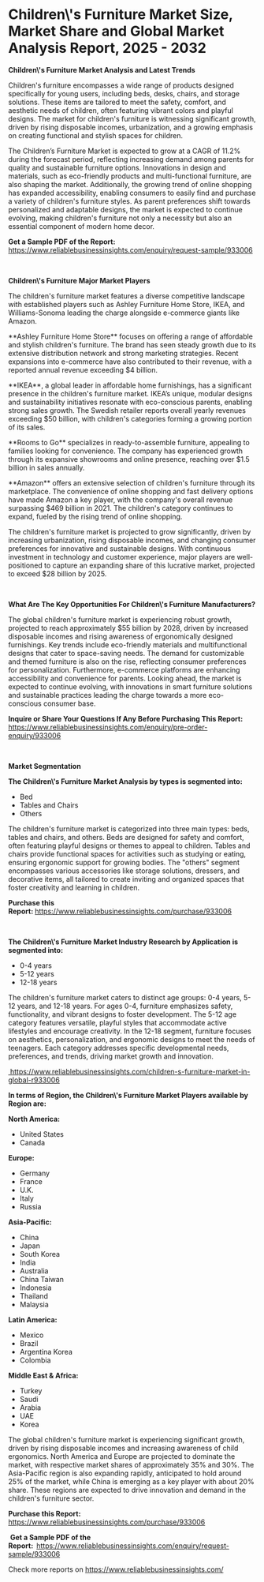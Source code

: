 <p><h1>Children\'s Furniture Market Size, Market Share and Global Market Analysis Report, 2025 - 2032</h1></p><p><strong>Children\'s Furniture Market Analysis and Latest Trends</strong></p>
<p><p>Children's furniture encompasses a wide range of products designed specifically for young users, including beds, desks, chairs, and storage solutions. These items are tailored to meet the safety, comfort, and aesthetic needs of children, often featuring vibrant colors and playful designs. The market for children's furniture is witnessing significant growth, driven by rising disposable incomes, urbanization, and a growing emphasis on creating functional and stylish spaces for children. </p><p>The Children’s Furniture Market is expected to grow at a CAGR of 11.2% during the forecast period, reflecting increasing demand among parents for quality and sustainable furniture options. Innovations in design and materials, such as eco-friendly products and multi-functional furniture, are also shaping the market. Additionally, the growing trend of online shopping has expanded accessibility, enabling consumers to easily find and purchase a variety of children's furniture styles. As parent preferences shift towards personalized and adaptable designs, the market is expected to continue evolving, making children's furniture not only a necessity but also an essential component of modern home decor.</p></p>
<p><strong>Get a Sample PDF of the Report:&nbsp;</strong> <a href="https://www.reliablebusinessinsights.com/enquiry/request-sample/933006?utm_campaign=2255&utm_medium=2&utm_source=Github&utm_content=ia&utm_term=21032025&utm_id=childrens-furniture">https://www.reliablebusinessinsights.com/enquiry/request-sample/933006</a></p>
<p>&nbsp;</p>
<p><strong>Children\'s Furniture Major Market Players</strong></p>
<p><p>The children's furniture market features a diverse competitive landscape with established players such as Ashley Furniture Home Store, IKEA, and Williams-Sonoma leading the charge alongside e-commerce giants like Amazon.</p><p>**Ashley Furniture Home Store** focuses on offering a range of affordable and stylish children's furniture. The brand has seen steady growth due to its extensive distribution network and strong marketing strategies. Recent expansions into e-commerce have also contributed to their revenue, with a reported annual revenue exceeding $4 billion.</p><p>**IKEA**, a global leader in affordable home furnishings, has a significant presence in the children's furniture market. IKEA’s unique, modular designs and sustainability initiatives resonate with eco-conscious parents, enabling strong sales growth. The Swedish retailer reports overall yearly revenues exceeding $50 billion, with children's categories forming a growing portion of its sales.</p><p>**Rooms to Go** specializes in ready-to-assemble furniture, appealing to families looking for convenience. The company has experienced growth through its expansive showrooms and online presence, reaching over $1.5 billion in sales annually.</p><p>**Amazon** offers an extensive selection of children's furniture through its marketplace. The convenience of online shopping and fast delivery options have made Amazon a key player, with the company's overall revenue surpassing $469 billion in 2021. The children's category continues to expand, fueled by the rising trend of online shopping.</p><p>The children's furniture market is projected to grow significantly, driven by increasing urbanization, rising disposable incomes, and changing consumer preferences for innovative and sustainable designs. With continuous investment in technology and customer experience, major players are well-positioned to capture an expanding share of this lucrative market, projected to exceed $28 billion by 2025.</p></p>
<p>&nbsp;</p>
<p><strong>What Are The Key Opportunities For Children\'s Furniture Manufacturers?</strong></p>
<p><p>The global children's furniture market is experiencing robust growth, projected to reach approximately $55 billion by 2028, driven by increased disposable incomes and rising awareness of ergonomically designed furnishings. Key trends include eco-friendly materials and multifunctional designs that cater to space-saving needs. The demand for customizable and themed furniture is also on the rise, reflecting consumer preferences for personalization. Furthermore, e-commerce platforms are enhancing accessibility and convenience for parents. Looking ahead, the market is expected to continue evolving, with innovations in smart furniture solutions and sustainable practices leading the charge towards a more eco-conscious consumer base.</p></p>
<p><strong>Inquire or Share Your Questions If Any Before Purchasing This Report:</strong> <a href="https://www.reliablebusinessinsights.com/enquiry/pre-order-enquiry/933006?utm_campaign=2255&utm_medium=2&utm_source=Github&utm_content=ia&utm_term=21032025&utm_id=childrens-furniture">https://www.reliablebusinessinsights.com/enquiry/pre-order-enquiry/933006</a></p>
<p>&nbsp;</p>
<p><strong>Market Segmentation</strong></p>
<p><strong>The Children\'s Furniture Market Analysis by types is segmented into:</strong></p>
<p><ul><li>Bed</li><li>Tables and Chairs</li><li>Others</li></ul></p>
<p><p>The children's furniture market is categorized into three main types: beds, tables and chairs, and others. Beds are designed for safety and comfort, often featuring playful designs or themes to appeal to children. Tables and chairs provide functional spaces for activities such as studying or eating, ensuring ergonomic support for growing bodies. The "others" segment encompasses various accessories like storage solutions, dressers, and decorative items, all tailored to create inviting and organized spaces that foster creativity and learning in children.</p></p>
<p><strong>Purchase this Report:&nbsp;</strong><a href="https://www.reliablebusinessinsights.com/purchase/933006?utm_campaign=2255&utm_medium=2&utm_source=Github&utm_content=ia&utm_term=21032025&utm_id=childrens-furniture">https://www.reliablebusinessinsights.com/purchase/933006</a></p>
<p>&nbsp;</p>
<p><strong>The Children\'s Furniture Market Industry Research by Application is segmented into:</strong></p>
<p><ul><li>0-4 years</li><li>5-12 years</li><li>12-18 years</li></ul></p>
<p><p>The children's furniture market caters to distinct age groups: 0-4 years, 5-12 years, and 12-18 years. For ages 0-4, furniture emphasizes safety, functionality, and vibrant designs to foster development. The 5-12 age category features versatile, playful styles that accommodate active lifestyles and encourage creativity. In the 12-18 segment, furniture focuses on aesthetics, personalization, and ergonomic designs to meet the needs of teenagers. Each category addresses specific developmental needs, preferences, and trends, driving market growth and innovation.</p></p>
<p><a href="https://www.reliablebusinessinsights.com/children-s-furniture-market-in-global-r933006?utm_campaign=2255&utm_medium=2&utm_source=Github&utm_content=ia&utm_term=21032025&utm_id=childrens-furniture">&nbsp;https://www.reliablebusinessinsights.com/children-s-furniture-market-in-global-r933006</a></p>
<p><strong>In terms of Region, the Children\'s Furniture Market Players available by Region are:</strong></p>
<p>
    <p> <strong> North America: </strong>
        <ul>
            <li>United States</li>
            <li>Canada</li>
        </ul>
        </p> 
    <p> <strong> Europe: </strong>
        <ul>
            <li>Germany</li>
            <li>France</li>
            <li>U.K.</li>
            <li>Italy</li>
            <li>Russia</li>
        </ul>
        </p> 
    <p> <strong> Asia-Pacific: </strong>
        <ul>
            <li>China</li>
            <li>Japan</li>
            <li>South Korea</li>
            <li>India</li>
            <li>Australia</li>
            <li>China Taiwan</li>
            <li>Indonesia</li>
            <li>Thailand</li>
            <li>Malaysia</li>
        </ul>
        </p> 
    <p> <strong> Latin America: </strong>
        <ul>
            <li>Mexico</li>
            <li>Brazil</li>
            <li>Argentina Korea</li>
            <li>Colombia</li>
        </ul>
        </p> 
    <p> <strong> Middle East & Africa: </strong>
        <ul>
            <li>Turkey</li>
            <li>Saudi</li>
            <li>Arabia</li>
            <li>UAE</li>
            <li>Korea</li>
        </ul>
    </p>
    </p>
<p><p>The global children's furniture market is experiencing significant growth, driven by rising disposable incomes and increasing awareness of child ergonomics. North America and Europe are projected to dominate the market, with respective market shares of approximately 35% and 30%. The Asia-Pacific region is also expanding rapidly, anticipated to hold around 25% of the market, while China is emerging as a key player with about 20% share. These regions are expected to drive innovation and demand in the children's furniture sector.</p></p>
<p><strong>Purchase this Report: </strong><a href="https://www.reliablebusinessinsights.com/purchase/933006?utm_campaign=2255&utm_medium=2&utm_source=Github&utm_content=ia&utm_term=21032025&utm_id=childrens-furniture">https://www.reliablebusinessinsights.com/purchase/933006</a></p>
<p>&nbsp;<strong>Get a Sample PDF of the Report:&nbsp;&nbsp;</strong><a href="https://www.reliablebusinessinsights.com/enquiry/request-sample/933006?utm_campaign=2255&utm_medium=2&utm_source=Github&utm_content=ia&utm_term=21032025&utm_id=childrens-furniture">https://www.reliablebusinessinsights.com/enquiry/request-sample/933006</a></p>
<p><strong></strong></p>
<p>Check more reports on <a href="https://www.reliablebusinessinsights.com/?utm_campaign=2255&utm_medium=2&utm_source=Github&utm_content=ia&utm_term=21032025&utm_id=childrens-furniture">https://www.reliablebusinessinsights.com/</a></p>